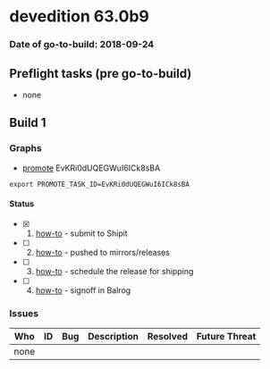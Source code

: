 # devedition 63.0b9

### Date of go-to-build: 2018-09-24

## Preflight tasks (pre go-to-build)
- none

## Build 1  

### Graphs
* [promote](https://tools.taskcluster.net/push-inspector/#/EvKRi0dUQEGWuI6ICk8sBA) EvKRi0dUQEGWuI6ICk8sBA
```
export PROMOTE_TASK_ID=EvKRi0dUQEGWuI6ICk8sBA
```


#### Status
- [x] 1.  [how-to](https://wiki.mozilla.org/Release:Release_Automation_on_Mercurial:Starting_a_Release#Submit_to_Ship_It)  - submit to Shipit
- [ ] 2.  [how-to](https://github.com/mozilla-releng/releasewarrior-2.0/blob/master/docs/release-promotion/desktop/howto.md#push-artifacts-to-releases-directory)  - pushed to mirrors/releases
- [ ] 3.  [how-to](https://github.com/mozilla-releng/releasewarrior-2.0/blob/master/docs/release-promotion/desktop/howto.md#ship-the-release)  - schedule the release for shipping
- [ ] 4.  [how-to](https://github.com/mozilla-releng/releasewarrior-2.0/blob/master/docs/release-promotion/desktop/howto.md#obtain-sign-offs-for-changes)  - signoff in Balrog

### Issues
| Who                 | ID               | Bug                                                                 | Description                | Resolved                | Future Threat                |
| ------------------- | ---------------- | ------------------------------------------------------------------- | -------------------------- | ----------------------- | ---------------------------- |
| none | | | | | |


